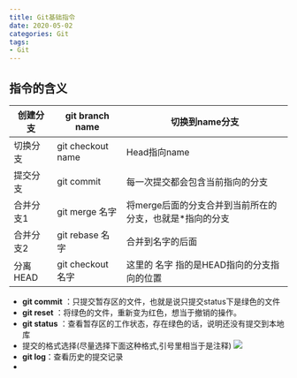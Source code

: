 ```yaml
---
title: Git基础指令
date: 2020-05-02
categories: Git
tags: 
- Git
---
```

## 指令的含义
|创建分支|git branch name|切换到name分支
|---|---|---|
|切换分支|git checkout name|Head指向name
|提交分支|git commit|每一次提交都会包含当前指向的分支|
|合并分支1|git merge 名字|将merge后面的分支合并到当前所在的分支，也就是*指向的分支|
|合并分支2|git rebase 名字|合并到名字的后面|
|分离HEAD|git checkout 名字|这里的 名字 指的是HEAD指向的分支指向的位置|

* **git commit** ：只提交暂存区的文件，也就是说只提交status下是绿色的文件
* **git reset** ：将绿色的文件，重新变为红色，想当于撤销的操作。
* **git status** ：查看暂存区的工作状态，存在绿色的话，说明还没有提交到本地库
* 提交的格式选择(尽量选择下面这种格式,引号里相当于是注释)
![](https://i.loli.net/2020/05/02/KnpPLcZ2u7oMONC.png)
* **git log**：查看历史的提交记录
*
